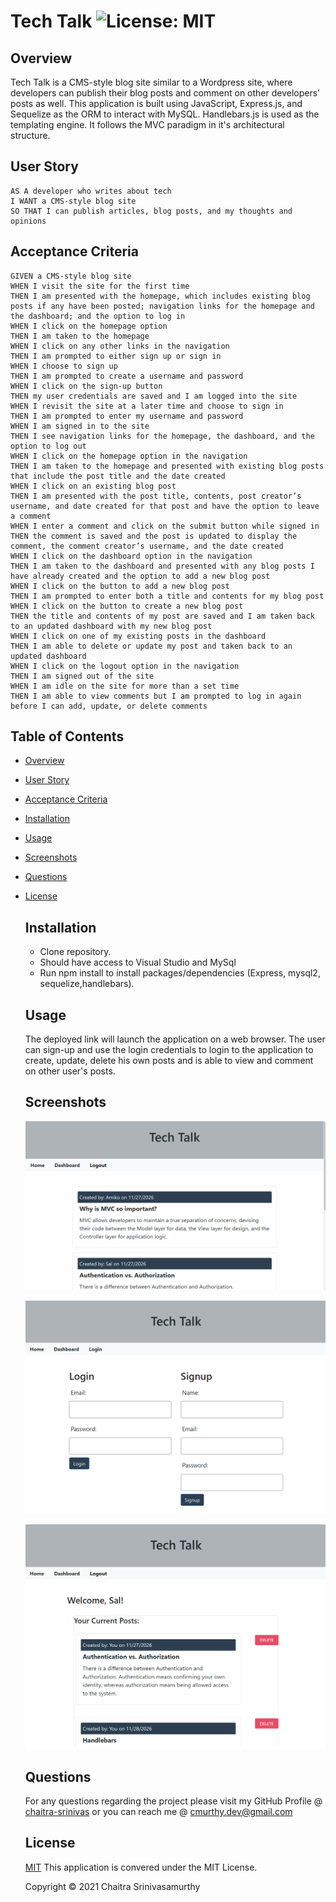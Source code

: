 # Tech Talk ![License: MIT](https://img.shields.io/badge/License-MIT-yellow.svg)

## Overview

Tech Talk is a CMS-style blog site similar to a Wordpress site, where developers can publish their blog posts and comment on other developers’ posts as well. This application is built using JavaScript, Express.js, and Sequelize as the ORM to interact with MySQL. Handlebars.js is used as the templating engine. It follows the MVC paradigm in it's architectural structure.

## User Story

```
AS A developer who writes about tech
I WANT a CMS-style blog site
SO THAT I can publish articles, blog posts, and my thoughts and opinions

```

## Acceptance Criteria

```
GIVEN a CMS-style blog site
WHEN I visit the site for the first time
THEN I am presented with the homepage, which includes existing blog posts if any have been posted; navigation links for the homepage and the dashboard; and the option to log in
WHEN I click on the homepage option
THEN I am taken to the homepage
WHEN I click on any other links in the navigation
THEN I am prompted to either sign up or sign in
WHEN I choose to sign up
THEN I am prompted to create a username and password
WHEN I click on the sign-up button
THEN my user credentials are saved and I am logged into the site
WHEN I revisit the site at a later time and choose to sign in
THEN I am prompted to enter my username and password
WHEN I am signed in to the site
THEN I see navigation links for the homepage, the dashboard, and the option to log out
WHEN I click on the homepage option in the navigation
THEN I am taken to the homepage and presented with existing blog posts that include the post title and the date created
WHEN I click on an existing blog post
THEN I am presented with the post title, contents, post creator’s username, and date created for that post and have the option to leave a comment
WHEN I enter a comment and click on the submit button while signed in
THEN the comment is saved and the post is updated to display the comment, the comment creator’s username, and the date created
WHEN I click on the dashboard option in the navigation
THEN I am taken to the dashboard and presented with any blog posts I have already created and the option to add a new blog post
WHEN I click on the button to add a new blog post
THEN I am prompted to enter both a title and contents for my blog post
WHEN I click on the button to create a new blog post
THEN the title and contents of my post are saved and I am taken back to an updated dashboard with my new blog post
WHEN I click on one of my existing posts in the dashboard
THEN I am able to delete or update my post and taken back to an updated dashboard
WHEN I click on the logout option in the navigation
THEN I am signed out of the site
WHEN I am idle on the site for more than a set time
THEN I am able to view comments but I am prompted to log in again before I can add, update, or delete comments

```

## Table of Contents

- [Overview](#overview)
- [User Story](#user-story)
- [Acceptance Criteria](#acceptance-criteria)
- [Installation](#installation)
- [Usage](#usage)
- [Screenshots](#screenshots)
- [Questions](#questions)
- [License](#license)

  ## Installation

  - Clone repository.
  - Should have access to Visual Studio and MySql
  - Run npm install to install packages/dependencies (Express, mysql2, sequelize,handlebars).

  ## Usage

  The deployed link will launch the application on a web browser. The user can sign-up and use the login credentials to login to the application to create, update, delete his own posts and is able to view and comment on other user's posts.

  ## Screenshots

  ![Home page](/public/assets/homepage.png)

  ![Login page](/public/assets/loginpage.png)
  
  ![Dashboard](/public/assets/dashboard.png)
 
 

  ## Questions

  For any questions regarding the project please visit my
  GitHub Profile @
  [chaitra-srinivas](https://github.com/dfdfgfd)
  or you can reach me @ cmurthy.dev@gmail.com

  ## License

  [MIT](https://opensource.org/licenses/MIT)
  This application is convered under the MIT License.

  Copyright © 2021 Chaitra Srinivasamurthy
